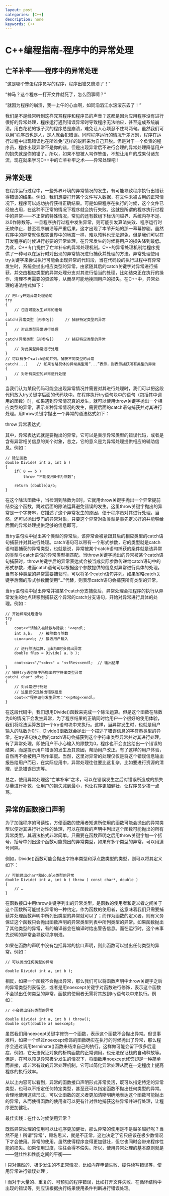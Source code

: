 ```yaml
---
layout: post
categories: [C++]
description: none
keywords: C++
---
```

# C++编程指南-程序中的异常处理

## 亡羊补牢——程序中的异常处理
“这是哪个笨蛋程序员写的程序，程序出错又崩溃了！”

“神马？这个程序一打开文件就死了，怎么回事啊？”

“就因为程序的崩溃，我一上午的心血啊，如同滔滔江水滚滚东去了！”

我们是不是经常听到这样咒骂程序和程序员的声音？这都是因为应用程序没有进行很好的异常处理，程序运行遇到错误异常时导致程序无法响应，甚至造成系统崩溃。用白花花的银子买的程序总是崩溃，难免让人心烦忍不住骂两句。虽然我们可以用“程序员也是人，是人就会犯错误。同时程序运行的情况千差万别，程序在运行过程中出现错误也在所难免”这样的说辞来为自己开脱。但是对于一个负责的程序员，程序出现异常不是你的错，但是出现异常后不进行合理的异常处理降低用户的损失就是你的错了。所以，如果不想被人骂作笨蛋，不想让用户的成果付诸东流，现在就来学习C++中的亡羊补牢之术——异常处理吧！

## 异常处理
在程序运行过程中，一些外界环境的异常情况的发生，有可能导致程序执行出错获得错误的结果。例如，我们想要打开某个文件写入数据，在文件未被占用的正常情况下，程序可以成功执行获得正确结果。可是如果程序在执行的时候，这个文件已经被占用，在这种不正常的情况下程序就会执行失败。这就是所谓的程序执行过程中的异常——不正常的特殊情况，常见的还有数组下标访问越界、系统内存不足、以0作除数等。一旦程序执行过程中发生异常，则可能引发算法失效、程序运行时无故停止，甚至程序崩溃等严重后果，这才出现了本节开始的那一幕幕惨剧。虽然程序中的异常就像现实世界中的地震一样，难以预料也无法避免，但是我们可以在开发程序的时候进行必要的异常处理，在异常发生的时候将用户的损失降到最低。为此，C++专门提供了亡羊补牢的异常处理机制。C++的异常处理机制给程序提供了一种可以在运行时对出现的异常情况进行捕获并处理的方法。异常处理使用try关键字来尝试执行可能会出现异常的代码段，当在代码段的执行过程中有异常发生时，系统会抛出相应类型的异常，由紧随其后的catch关键字对异常进行捕获，并交由相应类型的异常处理分支对其进行恰当的处理，比如结束正在执行的操作、清理不再需要的资源等，从而尽可能地挽回用户的损失。在C++中，异常处理的语法格式如下：
```
// 用try开始异常处理语句
try
{
    // 包含可能发生异常的语句
}
catch(异常类型 [形参名])     // 捕获特定类型的异常
{
    // 对此类型异常进行处理
}
catch(异常类型 [形参名])     // 捕获特定类型的异常
{
    // 对此类型异常进行处理
}
// 可以有多个catch语句并列，捕获不同类型的异常
catch(...)    // 如果省略具体的异常类型用“...”表示，则表示捕获所有类型的异常
{
    // 对所有类型的异常进行处理
}
```
当我们认为某段代码可能会出现异常情况并需要对其进行处理时，我们可以把这段代码放入try关键字后面的代码块中。在程序执行try语句块中的语句（包括其中调用的函数）时，如果遇到异常情况真的发生，就可以使用throw关键字抛出一个相应类型的异常，表示某种异常情况的发生，需要后面的catch语句捕获并对其进行处理。用throw关键字抛出一个异常的语法格式如下：

throw 异常表达式;

其中，异常表达式就是要抛出的异常，它可以是表示异常类型的错误代码，或者是含有异常相关信息的某个对象，总之，它的意义是为异常处理提供相应的辅助信息。例如：
```
// 除法函数
double Divide( int a, int b )
{
    if( 0 == b )
        throw "不能使用0作为除数";

    return (double)a/b;
}
```
在这个除法函数中，当检测到除数为0时，它就用throw关键字抛出一个异常提前结束这个函数，跳过后面的除法运算避免错误的发生。这里throw关键字抛出的异常是一个字符串，它描述了这个异常发生的原因，便于程序员对其进行处理。当然，还可以抛出专门的异常对象，只要这个异常对象类型是事先定义好的并能够给后面的异常处理提供足够的信息即可。

当try语句块中抛出某个类型的异常后，该异常会被紧跟其后的相应类型的catch语句捕获并对其进行处理。catch语句可以带有一个形式参数，它的类型就是catch语句要捕获的异常类型，也就是说，异常被某个catch语句捕获的条件就是该异常的类型与catch语句的异常类型相匹配。当throw关键字抛出的异常被某个catch语句捕获时，throw关键字后的异常表达式会被当成实际参数传递给catch语句中的形式参数，进而catch语句可以根据这个参数提供的信息对异常进行具体的处理。当有多种类型的异常需要捕获时，可以将多个catch语句并列。如果省略catch关键字后面的形式参数而使用“…”代替，则表示catch语句会捕获所有类型的异常。

当try语句块中抛出异常并被某个catch分支捕获后，异常处理会把程序的执行从异常发生的地点转移到捕获这个异常的catch分支语句，开始对异常进行具体的处理。例如：
```
// 开始异常处理语句
try
{
	cout<<"请输入被除数与除数："<<endl;
	int a,b;   // 被除数与除数
	cin>>a>>b; // 接收用户输入

	// 进行除法运算，当b为0时会抛出异常
	double fRes = Divide( a, b );

	cout<<a<<"/"<<b<<" = "<<fRes<<endl;  // 输出结果
}
// 捕获try语句块中所抛出的字符串类型异常
catch( char* pMsg )
{
    // 对异常进行处理
    // 这里仅仅是输出错误信息
    cout<<"程序运行发生异常："<<pMsg<<endl;
}
```
在这段代码中，我们想用Divide()函数来完成一个除法运算。但是这个函数在除数为0的情况下会发生异常，为了程序结果的正确同时给用户一个很好的使用体验，我们将除法运算放到一个try语句块中来执行。这样，当异常发生时，也就是用户输入的除数为0时，Divide()函数就会抛出一个描述了错误信息的字符串类型的异常。在try语句块之后的catch语句会捕获到这个字符串类型异常并对其进行处理。有了异常处理，即使用户不小心输入的除数为0，程序也不会直接给出一个错误的结果，而是提示用户错误的发生及其原因，帮助用户改正。有了这样的用户体验，自然再不会被用户骂作笨蛋。当然，这里对异常的处理仅仅是将这个错误信息输出报告给用户而已，在实际应用中，异常处理往往要比这复杂，比如要进行资源的清理、记录错误日志等。

总之，使用异常处理这“亡羊补牢”之术，可以在错误发生之后对错误所造成的损失尽量进行补救，让用户的损失减到最小，也让程序更加健壮，让程序员少挨一点骂。

## 异常的函数接口声明
为了加强程序的可读性，方便函数的使用者知道所使用的函数可能会抛出的异常类型以便对其进行针对性的处理，可以在函数的声明中列出这个函数可能抛出的所有异常类型。其语法格式非常简单，只需要在函数声明之后用throw关键字加一个括号，括号中列出这个函数可能抛出的异常类型，如果有多个类型的异常，可以用逗号间隔。

例如，Divide()函数可能会抛出字符串类型和浮点数类型的类型，则可以将其定义如下：
```
// 可能抛出char*和double类型的异常
double Divide( int a, int b ) throw ( const char*, double )
{
    // …
}
```
在函数接口中用throw关键字列出的异常类型，是函数的使用者和定义者之间关于这个函数所可能抛出异常的一种约定。作为函数的使用者，这意味着我们只需要捕获并处理函数声明中所列出类型的异常就可以了；而作为函数的定义者，则有义务保证这个函数只会抛出函数声明的异常类型列表中所列类型的异常。如果函数抛出了其他类型的异常，有的编译器会在编译时给出警告信息。而在运行时，这个未事先说明的异常会导致程序崩溃。

如果在函数的声明中没有包括异常的接口声明，则此函数可以抛出任何类型的异常。例如：
```
// 可以抛出任何类型的异常

double Divide( int a, int b );
```
相反，如果一个函数不会抛出异常，那么我们可以将函数声明中throw关键字之后的异常类型列表留空，或者是用noexcept关键字对函数进行修饰，表示这个函数不会抛出任何类型的异常，函数的使用者无需将其放到try语句块中来执行。例如：
```
// 不会抛出任何类型的异常

double Divide( int a, int b ) throw();
double sqrt(double a) noexcept;  
```
虽然我们用noexcept关键字修饰一个函数，表示这个函数不会抛出异常。但世事难料，如果一个经过noexcept修饰的函数确实在执行的时候抛出了异常，那么程序会通过调用terminate()函数来结束自己的执行。这样做可能会留下很多后遗症，例如，它无法保证对象的析构函数的正常调用，也无法保证栈的自动释放等。但是，在可以预见异常极少发生的情况下，将函数用noexcept修饰却是一种简单而直接，却非常有效的异常处理机制，它可以简化异常处理从而在一定程度上提高程序的执行效率。

从以上内容可以看到，异常的函数接口声明形式非常灵活，既可以指定特定的异常类型，也可以不指定任何特定类型，甚至还可以指定函数不抛出任何类型的异常。合理地使用这些形式，可以让函数的定义者更加清晰明确地表达这个函数可能抛出的异常，从而使得函数的使用者可以更有针对性地捕获这些异常并进行处理，让程序更加健壮。


最佳实践：在什么时候使用异常？


既然异常处理的使用可以让程序更加健壮，那么异常的使用是不是越多越好呢？当然不是！所谓“异常”，顾名思义，就是不正常，这也决定了它只应该在极少数情况下才会使用。异常的使用，虽然使得程序变得更加健壮，但它也同时会带来程序性能的损失。如果使用过度，往往会得不偿失。所以，使用异常处理的基本原则就是——健壮性和性能之间的平衡——

l 只对偶然的、极少发生的不正常情况，比如内存申请失败、硬件读写错误等，使用异常进行错误处理；

l 而对于大量的、重复的、可预见的程序错误，比如打开文件失败、在循环结构中出现的错误等，则应该根据执行结果使用条件判断进行错误处理。
